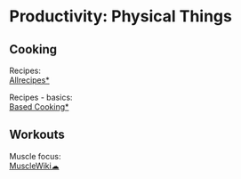 # Productivity: Physical Things

## Cooking

Recipes:  
[Allrecipes*](https://www.allrecipes.com/)

Recipes - basics:  
[Based Cooking*](https://based.cooking/)

## Workouts

Muscle focus:  
[MuscleWiki☁](https://musclewiki.com/)
